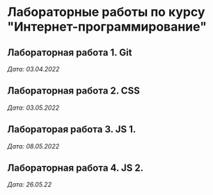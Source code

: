 # Лабораторные работы по курсу "Интернет-программирование"

## Лабораторная работа 1. Git

*Дата: 03.04.2022*

## Лабораторная работа 2. CSS

*Дата: 03.05.2022*

## Лабораторая работа 3. JS 1.

*Дата: 08.05.2022*

## Лабораторная работа 4. JS 2.

*Дата: 26.05.22*